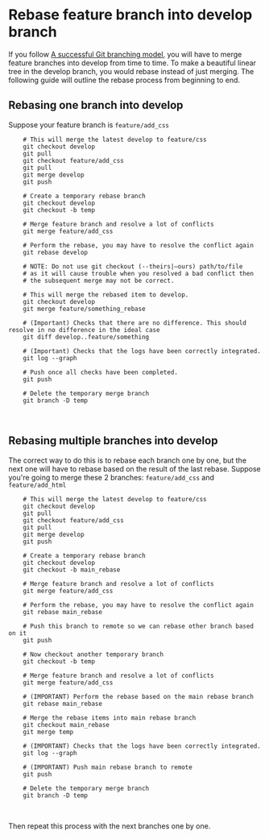 # Rebase feature branch into develop branch

If you follow [A successful Git branching model](http://nvie.com/posts/a-successful-git-branching-model/), you will have to merge feature branches into develop from time to time. To make a beautiful linear tree in the develop branch, you would rebase instead of just merging. The following guide will outline the rebase process from beginning to end.

## Rebasing one branch into develop
Suppose your feature branch is `feature/add_css`

```
    # This will merge the latest develop to feature/css
    git checkout develop
    git pull
    git checkout feature/add_css
    git pull
    git merge develop
    git push

    # Create a temporary rebase branch
    git checkout develop
    git checkout -b temp

    # Merge feature branch and resolve a lot of conflicts
    git merge feature/add_css

    # Perform the rebase, you may have to resolve the conflict again
    git rebase develop

    # NOTE: Do not use git checkout (--theirs|–ours) path/to/file
    # as it will cause trouble when you resolved a bad conflict then
    # the subsequent merge may not be correct.

    # This will merge the rebased item to develop.
    git checkout develop
    git merge feature/something_rebase

    # (Important) Checks that there are no difference. This should resolve in no difference in the ideal case
    git diff develop..feature/something

    # (Important) Checks that the logs have been correctly integrated.
    git log --graph

    # Push once all checks have been completed.
    git push

    # Delete the temporary merge branch
    git branch -D temp
```
<br/>

## Rebasing multiple branches into develop
The correct way to do this is to rebase each branch one by one, but the next one will have to rebase based on the result of the last rebase. Suppose you're going to merge these 2 branches: `feature/add_css` and `feature/add_html`

```
    # This will merge the latest develop to feature/css
    git checkout develop
    git pull
    git checkout feature/add_css
    git pull
    git merge develop
    git push

    # Create a temporary rebase branch
    git checkout develop
    git checkout -b main_rebase

    # Merge feature branch and resolve a lot of conflicts
    git merge feature/add_css

    # Perform the rebase, you may have to resolve the conflict again
    git rebase main_rebase

    # Push this branch to remote so we can rebase other branch based on it
    git push

    # Now checkout another temporary branch
    git checkout -b temp

    # Merge feature branch and resolve a lot of conflicts
    git merge feature/add_css

    # (IMPORTANT) Perform the rebase based on the main rebase branch
    git rebase main_rebase

    # Merge the rebase items into main rebase branch
    git checkout main_rebase
    git merge temp

    # (IMPORTANT) Checks that the logs have been correctly integrated.
    git log --graph

    # (IMPORTANT) Push main rebase branch to remote
    git push

    # Delete the temporary merge branch
    git branch -D temp
```
<br/>

Then repeat this process with the next branches one by one.


